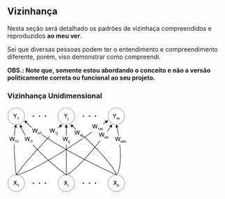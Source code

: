 ## Vizinhança

Nesta seção será detalhado os padrões de vizinhaça compreendidos e reproduzidos <b>ao meu ver</b>.

Sei que diversas pessoas podem ter o entendimento e compreendimento diferente, porém, viso demonstrar como compreendi.

<b>OBS.: Note que, somente estou abordando o conceito e não a versão politicamente correta ou funcional ao seu projeto.</b>


### Vizinhança Unidimensional

 <img align="center" src="https://github.com/MuriloChaves/Kohonen_Fausett/blob/master/vizinhanca/imagens/vizinhanca_unidimensional.gif">
